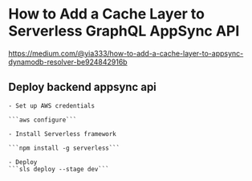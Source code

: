 # How to Add a Cache Layer to Serverless GraphQL AppSync API
https://medium.com/@yia333/how-to-add-a-cache-layer-to-appsync-dynamodb-resolver-be924842916b


## Deploy backend appsync api

  ```
- Set up AWS credentials

  ```aws configure```

- Install Serverless framework

  ```npm install -g serverless```

- Deploy
  ```sls deploy --stage dev```

